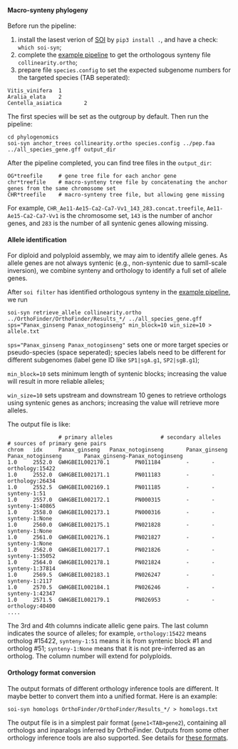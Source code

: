 
#### Macro-synteny phylogeny ####
Before run the pipeline:
1. install the lasest verion of [SOI](https://github.com/zhangrengang/orthoindex#installation) by `pip3 install .`, 
and have a check: `which soi-syn`;
2. complete the [example pipeline](https://github.com/zhangrengang/evolution_example) to get the orthologous synteny file `collinearity.ortho`;
3. prepare file `species.config` to set the expected subgenome numbers for the targeted species (TAB seperated):
```
Vitis_vinifera  1
Aralia_elata    2
Centella_asiatica       2
```
The first species will be set as the outgroup by default.
Then run the pipeline:
```
cd phylogenomics
soi-syn anchor_trees collinearity.ortho species.config ../pep.faa ../all_species_gene.gff output_dir
```
After the pipeline completed, you can find tree files in the `output_dir`:
```
OG*treefile		# gene tree file for each anchor gene
chr*treefile	# macro-synteny tree file by concatenating the anchor genes from the same chromosome set
CHR*treefile	# macro-synteny tree file, but allowing gene missing
```
For example, `CHR_Ae11-Ae15-Ca2-Ca7-Vv1_143_283.concat.treefile`, `Ae11-Ae15-Ca2-Ca7-Vv1` is the chromosome set,
`143` is the number of anchor genes, and `283` is the number of all syntenic genes allowing missing.

#### Allele identification ####
For diploid and polyploid assembly, we may aim to identify allele genes. As allele genes are not always syntenic (e.g., non-syntenic due to samll-scale inversion), we combine synteny and orthology to identify a full set of allele genes.

After `soi filter` has identified orthologous synteny in the [example pipeline](https://github.com/zhangrengang/evolution_example), we run
```
soi-syn retrieve_allele collinearity.ortho ../OrthoFinder/OrthoFinder/Results_*/ ../all_species_gene.gff sps="Panax_ginseng Panax_notoginseng" min_block=10 win_size=10 > allele.txt
```
`sps="Panax_ginseng Panax_notoginseng"` sets one or more target species or pseudo-species (space seperated); 
species labels need to be different for different subgenomes (label gene ID like `SP1|sgA.g1`, `SP2|sgB.g1`);

`min_block=10` sets minimum length of syntenic blocks; increasing the value will result in more reliable alleles;

`win_size=10` sets upstream and downstream 10 genes to retrieve orthologs using syntenic genes as anchors; increasing the value will retrieve more alleles.

The output file is like:
```
                # primary alleles               # secondary alleles             # sources of primary gene pairs
chrom   idx     Panax_ginseng   Panax_notoginseng       Panax_ginseng   Panax_notoginseng       Panax_ginseng-Panax_notoginseng
1.0     2552.0  GWHGBEIL002170.1        PN011184        -       -       orthology:15422
1.0     2552.0  GWHGBEIL002171.1        PN011183        -       -       orthology:26434
1.0     2552.5  GWHGBEIL002169.1        PN011185        -       -       synteny-1:51
1.0     2557.0  GWHGBEIL002172.1        PN000315        -       -       synteny-1:40865
1.0     2558.0  GWHGBEIL002173.1        PN000316        -       -       synteny-1:None
1.0     2560.0  GWHGBEIL002175.1        PN021828        -       -       synteny-1:None
1.0     2561.0  GWHGBEIL002176.1        PN021827        -       -       synteny-1:None
1.0     2562.0  GWHGBEIL002177.1        PN021826        -       -       synteny-1:35052
1.0     2564.0  GWHGBEIL002178.1        PN021824        -       -       synteny-1:37814
1.0     2569.5  GWHGBEIL002183.1        PN026247        -       -       synteny-1:2117
1.0     2570.5  GWHGBEIL002184.1        PN026246        -       -       synteny-1:42347
1.0     2571.5  GWHGBEIL002179.1        PN026953        -       -       orthology:40400
....
```
The 3rd and 4th columns indicate allelic gene pairs. 
The last column indicates the source of alleles; for example, `orthology:15422` means ortholog #15422, 
`synteny-1:51` means it is from syntenic block #1 and ortholog #51; `synteny-1:None` means that it is not pre-inferred as an ortholog.
The column number will extend for polyploids.

#### Orthology format conversion ####
The output formats of different orthology inference tools are different. It maybe better to convert them into a unified format. Here is an example:
```
soi-syn homologs OrthoFinder/OrthoFinder/Results_*/ > homologs.txt
```
The output file is in a simplest pair format (`gene1<TAB>gene2`), containing all orthologs and inparalogs inferred by OrthoFinder. Outputs from some other orthology inference tools are also supported. See details for [these formats](README.md#orthology-format).
